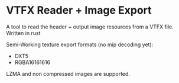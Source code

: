 # VTFX Reader + Image Export
A tool to read the header + output image resources from a VTFX file. Written in rust

Semi-Working texture export formats (no mip decoding yet):

- DXT5
- RGBA16161616

LZMA and non compressed images are supported.